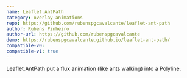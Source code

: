 ```yaml
---
name: Leaflet.AntPath
category: overlay-animations
repo: https://github.com/rubenspgcavalcante/leaflet-ant-path
author: Rubens Pinheiro
author-url: https://github.com/rubenspgcavalcante
demo: https://rubenspgcavalcante.github.io/leaflet-ant-path/
compatible-v0:
compatible-v1: true
---
```


Leaflet.AntPath put a flux animation (like ants walking) into a Polyline.
